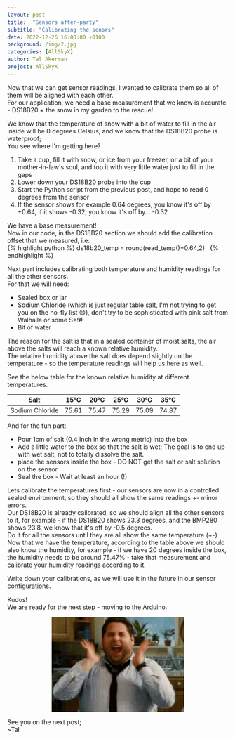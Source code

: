 ```yaml
---
layout: post
title:  "Sensors after-party"
subtitle: "Calibrating the senors"
date: 2022-12-26 16:00:00 +0100
background: /img/2.jpg
categories: [AllSkyX]
author: Tal Akerman
project: AllSkyX
---
```

<link rel="stylesheet"
        href="https://cdnjs.cloudflare.com/ajax/libs/highlight.js/10.0.3/styles/default.min.css">
<script src="https://cdnjs.cloudflare.com/ajax/libs/highlight.js/10.0.3/highlight.min.js"></script>
<script>hljs.initHighlightingOnLoad();</script>

Now that we can get sensor readings, I wanted to calibrate them so all of them will be aligned with each other.  
For our application, we need a base measurement that we know is accurate - DS18B20 + the snow in my garden to the rescue!  

We know that the temperature of snow with a bit of water to fill in the air inside will be 0 degrees Celsius, and we know that the DS18B20 probe is waterproof;  
You see where I'm getting here?  
1. Take a cup, fill it with snow, or ice from your freezer, or a bit of your mother-in-law's soul, and top it with very little water just to fill in the gaps  
2. Lower down your DS18B20 probe into the cup  
3. Start the Python script from the previous post, and hope to read 0 degrees from the sensor  
4. If the sensor shows for example 0.64 degrees, you know it's off by +0.64, if it shows -0.32, you know it's off by... -0.32  

We have a base measurement!  
Now in our code, in the DS18B20 section we should add the calibration offset that we measured, i.e:  
{% highlight python %}
ds18b20_temp = round(read_temp()+0.64,2)  
{% endhighlight %}

Next part includes calibrating both temperature and humidity readings for all the other sensors.  
For that we will need:  
- Sealed box or jar  
- Sodium Chloride (which is just regular table salt, I'm not trying to get you on the no-fly list 😄), don't try to be sophisticated with pink salt from Walhalla or some S*!# 
- Bit of water  

The reason for the salt is that in a sealed container of moist salts, the air above the salts will reach a known relative humidity.  
The relative humidity above the salt does depend slightly on the temperature - so the temperature readings will help us here as well.  

See the below table for the known relative humidity at different temperatures.  


| Salt            |  15°C | 20°C | 25°C | 30°C | 35°C |  
|---------------|-----|----|----|----|----|  
| Sodium Chloride | 75.61 | 75.47| 75.29| 75.09| 74.87|
  
  
And for the fun part:  
- Pour 1cm of salt (0.4 Inch in the wrong metric) into the box  
- Add a little water to the box so that the salt is wet; The goal is to end up with wet salt, not to totally dissolve the salt.
- place the sensors inside the box - DO NOT get the salt or salt solution on the sensor
- Seal the box - Wait at least an hour (!)  


Lets calibrate the temperatures first - our sensors are now in a controlled sealed environment, so they should all show the same readings +- minor errors.  
Our DS18B20 is already calibrated, so we should align all the other sensors to it, for example - if the DS18B20 shows 23.3 degrees, and the BMP280 shows 23.8, we know that it's off by -0.5 degrees.  
Do it for all the sensors until they are all show the same temperature (+-)  
Now that we have the temperature, according to the table above we should also know the humidity, for example - if we have 20 degrees inside the box, the humidity needs to be around 75.47% - take that measurement and calibrate your humidity readings according to it.  

Write down your calibrations, as we will use it in the future in our sensor configurations.  

Kudos!  
We are ready for the next step - moving to the Arduino.  

<img src="/img/post_5_1.gif" style="width: 60%; margin: auto; display: block;"> 


See you on the next post;  
~Tal
